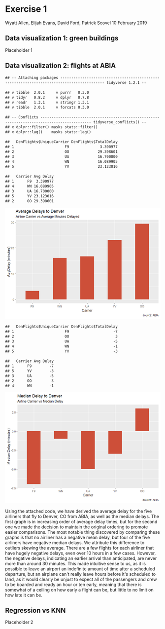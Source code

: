 Exercise 1
================
Wyatt Allen, Elijah Evans, David Ford, Patrick Scovel
10 February 2019

Data visualization 1: green buildings
-------------------------------------

Placeholder 1

Data visualization 2: flights at ABIA
-------------------------------------

    ## -- Attaching packages ------------------------------------------------------------------------------------------ tidyverse 1.2.1 --

    ## v tibble  2.0.1     v purrr   0.3.0
    ## v tidyr   0.8.2     v dplyr   0.7.8
    ## v readr   1.3.1     v stringr 1.3.1
    ## v tibble  2.0.1     v forcats 0.3.0

    ## -- Conflicts --------------------------------------------------------------------------------------------- tidyverse_conflicts() --
    ## x dplyr::filter() masks stats::filter()
    ## x dplyr::lag()    masks stats::lag()

    ##   DenFlights$UniqueCarrier DenFlights$TotalDelay
    ## 1                       F9              3.390977
    ## 2                       OO             29.398601
    ## 3                       UA             16.700000
    ## 4                       WN             16.089905
    ## 5                       YV             23.123016

    ##   Carrier Avg Delay
    ## 1      F9  3.390977
    ## 4      WN 16.089905
    ## 3      UA 16.700000
    ## 5      YV 23.123016
    ## 2      OO 29.398601

![](Exercise_1_files/figure-markdown_github/unnamed-chunk-1-1.png)

    ##   DenFlights$UniqueCarrier DenFlights$TotalDelay
    ## 1                       F9                    -7
    ## 2                       OO                     3
    ## 3                       UA                    -5
    ## 4                       WN                    -1
    ## 5                       YV                    -3

    ##   Carrier Avg Delay
    ## 1      F9        -7
    ## 5      YV        -3
    ## 3      UA        -5
    ## 2      OO         3
    ## 4      WN        -1

![](Exercise_1_files/figure-markdown_github/unnamed-chunk-1-2.png)

Using the attached code, we have derived the average delay for the five airliners that fly to Denver, CO from ABIA, as well as the median delays. The first graph is in increasing order of average delay times, but for the second one we made the decision to maintain the original ordering to promote easier comparisons. The most notable thing discovered by comparing these graphs is that no airliner has a negative mean delay, but four of the five airliners have negative median delays. We attribute this difference to outliers skewing the average. There are a few flights for each airliner that have hugely negative delays, even over 10 hours in a few cases. However, the negative delays, indicating an earlier arrival than anticipated, are never more than around 30 minutes. This made intuitive sense to us, as it is possible to leave an airport an indefinite amount of time after a scheduled departure, but an airplane can't really leave hours before it's scheduled to land, as it would clearly be unjust to expect all of the passengers and crew to be boarded and ready an hour or ten early, meaning that there is somewhat of a ceiling on how early a flight can be, but little to no limit on how late it can be.

Regression vs KNN
-----------------

Placeholder 2
